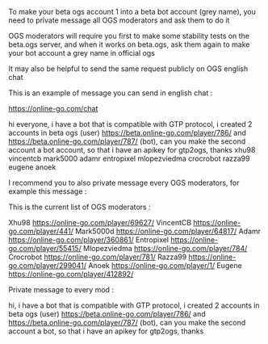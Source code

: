 To make your beta ogs account 1 into a beta bot account (grey name), you need to private message all OGS moderators and ask them to do it

OGS moderators will require you first to make some stability tests on the beta.ogs server, and when it works on beta.ogs, ask them again to make your bot account a grey name in official ogs

It may also be helpful to send the same request publicly on OGS english chat

This is an example of message you can send in english chat : 

https://online-go.com/chat 

hi everyone, i have a bot that is compatible with GTP protocol, i created 2 accounts in beta ogs (user) https://beta.online-go.com/player/786/ and https://beta.online-go.com/player/787/ (bot), can you make the second account a bot account, so that i have an apikey for gtp2ogs, thanks xhu98 vincentcb mark5000 adamr entropixel mlopezviedma crocrobot razza99 eugene anoek



I recommend you to also private message every OGS moderators, for example this message : 

This is the current list of OGS moderators : 

Xhu98 https://online-go.com/player/69627/
VincentCB https://online-go.com/player/441/ 
Mark5000d https://online-go.com/player/64817/ 
Adamr https://online-go.com/player/360861/ 
Entropixel https://online-go.com/player/55415/ 
Mlopezviedma https://online-go.com/player/784/ 
Crocrobot https://online-go.com/player/781/ 
Razza99 https://online-go.com/player/299041/ 
Anoek https://online-go.com/player/1/ 
Eugene https://online-go.com/player/412892/ 




Private message to every mod : 

hi, i have a bot that is compatible with GTP protocol,  i created 2 accounts in beta ogs (user) https://beta.online-go.com/player/786/ and https://beta.online-go.com/player/787/ (bot), can you make the second account a bot, so that i have an apikey for gtp2ogs, thanks

